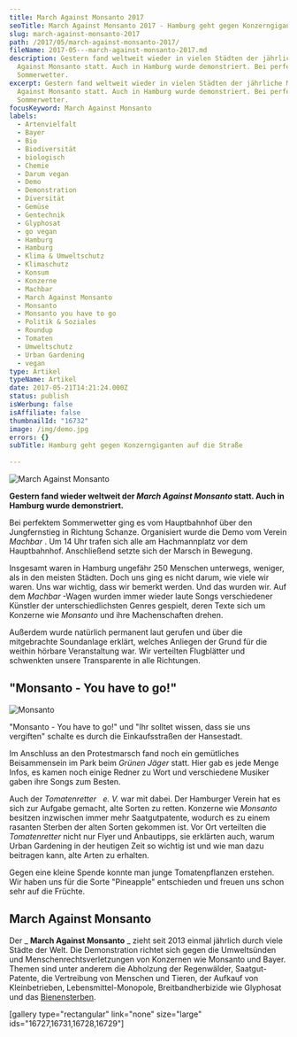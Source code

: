 ```yaml
---
title: March Against Monsanto 2017
seoTitle: March Against Monsanto 2017 - Hamburg geht gegen Konzerngiganten auf die Straße
slug: march-against-monsanto-2017
path: /2017/05/march-against-monsanto-2017/
fileName: 2017-05---march-against-monsanto-2017.md
description: Gestern fand weltweit wieder in vielen Städten der jährliche March
  Against Monsanto statt. Auch in Hamburg wurde demonstriert. Bei perfektem
  Sommerwetter.
excerpt: Gestern fand weltweit wieder in vielen Städten der jährliche March
  Against Monsanto statt. Auch in Hamburg wurde demonstriert. Bei perfektem
  Sommerwetter.
focusKeyword: March Against Monsanto
labels:
  - Artenvielfalt
  - Bayer
  - Bio
  - Biodiversität
  - biologisch
  - Chemie
  - Darum vegan
  - Demo
  - Demonstration
  - Diversität
  - Gemüse
  - Gentechnik
  - Glyphosat
  - go vegan
  - Hamburg
  - Hamburg
  - Klima & Umweltschutz
  - Klimaschutz
  - Konsum
  - Konzerne
  - Machbar
  - March Against Monsanto
  - Monsanto
  - Monsanto you have to go
  - Politik & Soziales
  - Roundup
  - Tomaten
  - Umweltschutz
  - Urban Gardening
  - vegan
type: Artikel
typeName: Artikel
date: 2017-05-21T14:21:24.000Z
status: publish
isWerbung: false
isAffiliate: false
thumbnailId: "16732"
image: /img/demo.jpg
errors: {}
subTitle: Hamburg geht gegen Konzerngiganten auf die Straße
  
---
```


![March Against Monsanto](http://cardamonchai.com/wp-content/uploads/2017/05/33956790264_8189787d84_b-640x853.jpg "So sehen wir aus, wenn wir in die Sonne kucken")

**Gestern fand wieder weltweit der _March Against Monsanto_ statt. Auch in
Hamburg wurde demonstriert.**

Bei perfektem Sommerwetter ging es vom Hauptbahnhof über den Jungfernstieg in
Richtung Schanze. Organisiert wurde die Demo vom Verein _Machbar_ . Um 14 Uhr
trafen sich alle am Hachmannplatz vor dem Hauptbahnhof. Anschließend setzte sich
der Marsch in Bewegung.

Insgesamt waren in Hamburg ungefähr 250 Menschen unterwegs, weniger, als in den
meisten Städten. Doch uns ging es nicht darum, wie viele wir waren. Uns war
wichtig, dass wir bemerkt werden. Und das wurden wir. Auf dem _Machbar_ -Wagen
wurden immer wieder laute Songs verschiedener Künstler der unterschiedlichsten
Genres gespielt, deren Texte sich um Konzerne wie _Monsanto_ und ihre
Machenschaften drehen.

Außerdem wurde natürlich permanent laut gerufen und über die mitgebrachte
Soundanlage erklärt, welches Anliegen der Grund für die weithin hörbare
Veranstaltung war. Wir verteilten Flugblätter und schwenkten unsere Transparente
in alle Richtungen.

## "Monsanto - You have to go!"

![Monsanto](http://cardamonchai.com/wp-content/uploads/2017/05/34759540956_4ffdf55600_k-640x853.jpg)

"Monsanto - You have to go!" und "Ihr solltet wissen, dass sie uns vergiften"
schalte es durch die Einkaufsstraßen der Hansestadt.

Im Anschluss an den Protestmarsch fand noch ein gemütliches Beisammensein im
Park beim _Grünen Jäger_ statt. Hier gab es jede Menge Infos, es kamen noch
einige Redner zu Wort und verschiedene Musiker gaben ihre Songs zum Besten.

Auch der _Tomatenretter_   _e. V._ war mit dabei. Der Hamburger Verein hat es
sich zur Aufgabe gemacht, alte Sorten zu retten. Konzerne wie _Monsanto_
besitzen inzwischen immer mehr Saatgutpatente, wodurch es zu einem rasanten
Sterben der alten Sorten gekommen ist. Vor Ort verteilten die _Tomatenretter_
nicht nur Flyer und Anbautipps, sie erklärten auch, warum Urban Gardening in der
heutigen Zeit so wichtig ist und wie man dazu beitragen kann, alte Arten zu
erhalten.

Gegen eine kleine Spende konnte man junge Tomatenpflanzen erstehen. Wir haben
uns für die Sorte "Pineapple" entschieden und freuen uns schon sehr auf die
Früchte.

## March Against Monsanto

Der _ **March Against Monsanto** _ zieht seit 2013 einmal jährlich durch viele
Städte der Welt. Die Demonstration richtet sich gegen die Umweltsünden und
Menschenrechtsverletzungen von Konzernen wie Monsanto und Bayer. Themen sind
unter anderem die Abholzung der Regenwälder, Saatgut-Patente, die Vertreibung
von Menschen und Tieren, der Aufkauf von Kleinbetrieben, Lebensmittel-Monopole,
Breitbandherbizide wie Glyphosat und das
[Bienensterben](/2019/07/kampf-gegen-das-bienensterben/).

[gallery type="rectangular" link="none" size="large"
ids="16727,16731,16728,16729"]

  